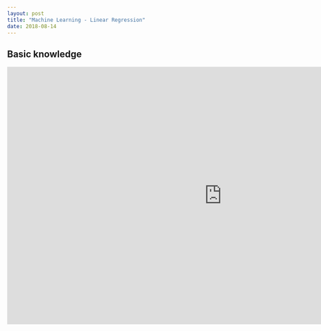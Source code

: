 ```yaml
---
layout: post
title: "Machine Learning - Linear Regression"
date: 2018-08-14
---
```


## Basic knowledge

<embed src="https://Rachel-Lang.github.io/pdf/linear-regression.pdf" width="1000" height="600" type="application/pdf" />